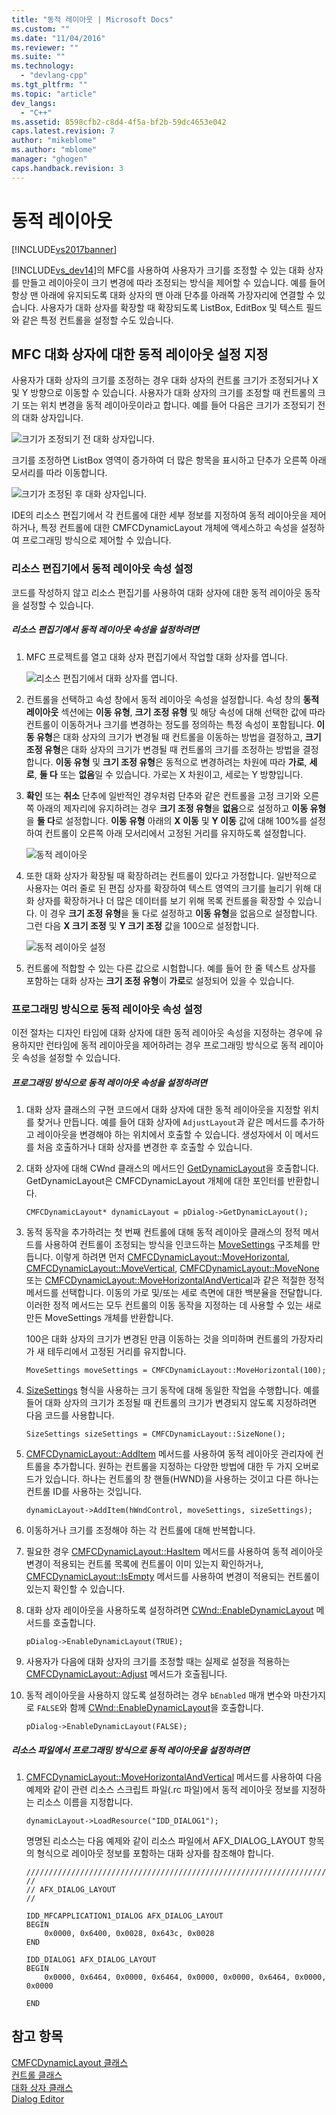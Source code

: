 ```yaml
---
title: "동적 레이아웃 | Microsoft Docs"
ms.custom: ""
ms.date: "11/04/2016"
ms.reviewer: ""
ms.suite: ""
ms.technology: 
  - "devlang-cpp"
ms.tgt_pltfrm: ""
ms.topic: "article"
dev_langs: 
  - "C++"
ms.assetid: 8598cfb2-c8d4-4f5a-bf2b-59dc4653e042
caps.latest.revision: 7
author: "mikeblome"
ms.author: "mblome"
manager: "ghogen"
caps.handback.revision: 3
---
```

# 동적 레이아웃
[!INCLUDE[vs2017banner](../assembler/inline/includes/vs2017banner.md)]

[!INCLUDE[vs_dev14](../ide/includes/vs_dev14_md.md)]의 MFC를 사용하여 사용자가 크기를 조정할 수 있는 대화 상자를 만들고 레이아웃이 크기 변경에 따라 조정되는 방식을 제어할 수 있습니다.  예를 들어 항상 맨 아래에 유지되도록 대화 상자의 맨 아래 단추를 아래쪽 가장자리에 연결할 수 있습니다.  사용자가 대화 상자를 확장할 때 확장되도록 ListBox, EditBox 및 텍스트 필드와 같은 특정 컨트롤을 설정할 수도 있습니다.  
  
## MFC 대화 상자에 대한 동적 레이아웃 설정 지정  
 사용자가 대화 상자의 크기를 조정하는 경우 대화 상자의 컨트롤 크기가 조정되거나 X 및 Y 방향으로 이동할 수 있습니다.  사용자가 대화 상자의 크기를 조정할 때 컨트롤의 크기 또는 위치 변경을 동적 레이아웃이라고 합니다.  예를 들어 다음은 크기가 조정되기 전의 대화 상자입니다.  
  
 ![크기가 조정되기 전 대화 상자입니다.](../mfc/media/mfcdynamiclayout4.png "MFCDynamicLayout4")  
  
 크기를 조정하면 ListBox 영역이 증가하여 더 많은 항목을 표시하고 단추가 오른쪽 아래 모서리를 따라 이동합니다.  
  
 ![크기가 조정된 후 대화 상자입니다.](../mfc/media/mfcdynamiclayout5.png "MFCDynamicLayout5")  
  
 IDE의 리소스 편집기에서 각 컨트롤에 대한 세부 정보를 지정하여 동적 레이아웃을 제어하거나, 특정 컨트롤에 대한 CMFCDynamicLayout 개체에 액세스하고 속성을 설정하여 프로그래밍 방식으로 제어할 수 있습니다.  
  
### 리소스 편집기에서 동적 레이아웃 속성 설정  
 코드를 작성하지 않고 리소스 편집기를 사용하여 대화 상자에 대한 동적 레이아웃 동작을 설정할 수 있습니다.  
  
##### 리소스 편집기에서 동적 레이아웃 속성을 설정하려면  
  
1.  MFC 프로젝트를 열고 대화 상자 편집기에서 작업할 대화 상자를 엽니다.  
  
     ![리소스 편집기에서 대화 상자를 엽니다.](../mfc/media/mfcdynamiclayout3.png "MFCDynamicLayout3")  
  
2.  컨트롤을 선택하고 속성 창에서 동적 레이아웃 속성을 설정합니다.  속성 창의 **동적 레이아웃** 섹션에는 **이동 유형**, **크기 조정 유형** 및 해당 속성에 대해 선택한 값에 따라 컨트롤이 이동하거나 크기를 변경하는 정도를 정의하는 특정 속성이 포함됩니다.  **이동 유형**은 대화 상자의 크기가 변경될 때 컨트롤을 이동하는 방법을 결정하고, **크기 조정 유형**은 대화 상자의 크기가 변경될 때 컨트롤의 크기를 조정하는 방법을 결정합니다.  **이동 유형** 및 **크기 조정 유형**은 동적으로 변경하려는 차원에 따라 **가로**, **세로**, **둘 다** 또는 **없음**일 수 있습니다.  가로는 X 차원이고, 세로는 Y 방향입니다.  
  
3.  **확인** 또는 **취소** 단추에 일반적인 경우처럼 단추와 같은 컨트롤을 고정 크기와 오른쪽 아래의 제자리에 유지하려는 경우 **크기 조정 유형**을 **없음**으로 설정하고 **이동 유형**을 **둘 다**로 설정합니다.  **이동 유형** 아래의 **X 이동** 및 **Y 이동** 값에 대해 100%를 설정하여 컨트롤이 오른쪽 아래 모서리에서 고정된 거리를 유지하도록 설정합니다.  
  
     ![동적 레이아웃](../mfc/media/mfcdynamiclayout1.png "MFCDynamicLayout1")  
  
4.  또한 대화 상자가 확장될 때 확장하려는 컨트롤이 있다고 가정합니다.  일반적으로 사용자는 여러 줄로 된 편집 상자를 확장하여 텍스트 영역의 크기를 늘리기 위해 대화 상자를 확장하거나 더 많은 데이터를 보기 위해 목록 컨트롤을 확장할 수 있습니다.  이 경우 **크기 조정 유형**을 둘 다로 설정하고 **이동 유형**을 없음으로 설정합니다.  그런 다음 **X 크기 조정** 및 **Y 크기 조정** 값을 100으로 설정합니다.  
  
     ![동적 레이아웃 설정](../mfc/media/mfcdynamiclayout2.png "MFCDynamicLayout2")  
  
5.  컨트롤에 적합할 수 있는 다른 값으로 시험합니다.  예를 들어 한 줄 텍스트 상자를 포함하는 대화 상자는 **크기 조정 유형**이 **가로**로 설정되어 있을 수 있습니다.  
  
### 프로그래밍 방식으로 동적 레이아웃 속성 설정  
 이전 절차는 디자인 타임에 대화 상자에 대한 동적 레이아웃 속성을 지정하는 경우에 유용하지만 런타임에 동적 레이아웃을 제어하려는 경우 프로그래밍 방식으로 동적 레이아웃 속성을 설정할 수 있습니다.  
  
##### 프로그래밍 방식으로 동적 레이아웃 속성을 설정하려면  
  
1.  대화 상자 클래스의 구현 코드에서 대화 상자에 대한 동적 레이아웃을 지정할 위치를 찾거나 만듭니다.  예를 들어 대화 상자에 `AdjustLayout`과 같은 메서드를 추가하고 레이아웃을 변경해야 하는 위치에서 호출할 수 있습니다.  생성자에서 이 메서드를 처음 호출하거나 대화 상자를 변경한 후 호출할 수 있습니다.  
  
2.  대화 상자에 대해 CWnd 클래스의 메서드인 [GetDynamicLayout](../Topic/CWnd::GetDynamicLayout.md)을 호출합니다.  GetDynamicLayout은 CMFCDynamicLayout 개체에 대한 포인터를 반환합니다.  
  
    ```  
    CMFCDynamicLayout* dynamicLayout = pDialog->GetDynamicLayout();  
    ```  
  
3.  동적 동작을 추가하려는 첫 번째 컨트롤에 대해 동적 레이아웃 클래스의 정적 메서드를 사용하여 컨트롤이 조정되는 방식을 인코드하는 [MoveSettings](../Topic/CMFCDynamicLayout::MoveSettings%20Structure.md) 구조체를 만듭니다.  이렇게 하려면 먼저 [CMFCDynamicLayout::MoveHorizontal](../Topic/CMFCDynamicLayout::MoveHorizontal.md), [CMFCDynamicLayout::MoveVertical](../Topic/CMFCDynamicLayout::MoveVertical.md), [CMFCDynamicLayout::MoveNone](../Topic/CMFCDynamicLayout::MoveNone.md) 또는 [CMFCDynamicLayout::MoveHorizontalAndVertical](../Topic/CMFCDynamicLayout::MoveHorizontalAndVertical.md)과 같은 적절한 정적 메서드를 선택합니다.  이동의 가로 및\/또는 세로 측면에 대한 백분율을 전달합니다.  이러한 정적 메서드는 모두 컨트롤의 이동 동작을 지정하는 데 사용할 수 있는 새로 만든 MoveSettings 개체를 반환합니다.  
  
     100은 대화 상자의 크기가 변경된 만큼 이동하는 것을 의미하며 컨트롤의 가장자리가 새 테두리에서 고정된 거리를 유지합니다.  
  
    ```  
    MoveSettings moveSettings = CMFCDynamicLayout::MoveHorizontal(100);  
    ```  
  
4.  [SizeSettings](../Topic/CMFCDynamicLayout::SizeSettings%20Structure.md) 형식을 사용하는 크기 동작에 대해 동일한 작업을 수행합니다.  예를 들어 대화 상자의 크기가 조정될 때 컨트롤의 크기가 변경되지 않도록 지정하려면 다음 코드를 사용합니다.  
  
    ```  
    SizeSettings sizeSettings = CMFCDynamicLayout::SizeNone();  
    ```  
  
5.  [CMFCDynamicLayout::AddItem](../Topic/CMFCDynamicLayout::AddItem.md) 메서드를 사용하여 동적 레이아웃 관리자에 컨트롤을 추가합니다.  원하는 컨트롤을 지정하는 다양한 방법에 대한 두 가지 오버로드가 있습니다.  하나는 컨트롤의 창 핸들\(HWND\)을 사용하는 것이고 다른 하나는 컨트롤 ID를 사용하는 것입니다.  
  
    ```  
    dynamicLayout->AddItem(hWndControl, moveSettings, sizeSettings);  
    ```  
  
6.  이동하거나 크기를 조정해야 하는 각 컨트롤에 대해 반복합니다.  
  
7.  필요한 경우 [CMFCDynamicLayout::HasItem](../Topic/CMFCDynamicLayout::HasItem.md) 메서드를 사용하여 동적 레이아웃 변경이 적용되는 컨트롤 목록에 컨트롤이 이미 있는지 확인하거나, [CMFCDynamicLayout::IsEmpty](../Topic/CMFCDynamicLayout::IsEmpty.md) 메서드를 사용하여 변경이 적용되는 컨트롤이 있는지 확인할 수 있습니다.  
  
8.  대화 상자 레이아웃을 사용하도록 설정하려면 [CWnd::EnableDynamicLayout](../Topic/CWnd::EnableDynamicLayout.md) 메서드를 호출합니다.  
  
    ```  
    pDialog->EnableDynamicLayout(TRUE);  
    ```  
  
9. 사용자가 다음에 대화 상자의 크기를 조정할 때는 실제로 설정을 적용하는 [CMFCDynamicLayout::Adjust](../Topic/CMFCDynamicLayout::Adjust.md) 메서드가 호출됩니다.  
  
10. 동적 레이아웃을 사용하지 않도록 설정하려는 경우 `bEnabled` 매개 변수와 마찬가지로 `FALSE`와 함께 [CWnd::EnableDynamicLayout](../Topic/CWnd::EnableDynamicLayout.md)을 호출합니다.  
  
    ```  
    pDialog->EnableDynamicLayout(FALSE);  
    ```  
  
##### 리소스 파일에서 프로그래밍 방식으로 동적 레이아웃을 설정하려면  
  
1.  [CMFCDynamicLayout::MoveHorizontalAndVertical](../Topic/CMFCDynamicLayout::MoveHorizontalAndVertical.md) 메서드를 사용하여 다음 예제와 같이 관련 리소스 스크립트 파일\(.rc 파일\)에서 동적 레이아웃 정보를 지정하는 리소스 이름을 지정합니다.  
  
    ```  
    dynamicLayout->LoadResource("IDD_DIALOG1");  
    ```  
  
     명명된 리소스는 다음 예제와 같이 리소스 파일에서 AFX\_DIALOG\_LAYOUT 항목의 형식으로 레이아웃 정보를 포함하는 대화 상자를 참조해야 합니다.  
  
    ```  
    /////////////////////////////////////////////////////////////////////////////  
    //  
    // AFX_DIALOG_LAYOUT  
    //  
  
    IDD_MFCAPPLICATION1_DIALOG AFX_DIALOG_LAYOUT  
    BEGIN  
        0x0000, 0x6400, 0x0028, 0x643c, 0x0028  
    END  
  
    IDD_DIALOG1 AFX_DIALOG_LAYOUT  
    BEGIN  
        0x0000, 0x6464, 0x0000, 0x6464, 0x0000, 0x0000, 0x6464, 0x0000, 0x0000  
  
    END  
    ```  
  
## 참고 항목  
 [CMFCDynamicLayout 클래스](../mfc/reference/cmfcdynamiclayout-class.md)   
 [컨트롤 클래스](../mfc/control-classes.md)   
 [대화 상자 클래스](../mfc/dialog-box-classes.md)   
 [Dialog Editor](../mfc/dialog-editor.md)